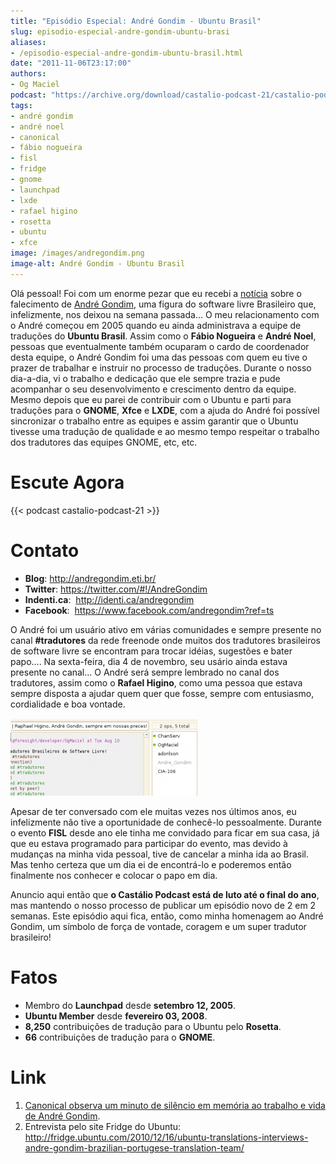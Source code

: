 ```yaml
---
title: "Episódio Especial: André Gondim - Ubuntu Brasil"
slug: episodio-especial-andre-gondim-ubuntu-brasi
aliases:
- /episodio-especial-andre-gondim-ubuntu-brasil.html
date: "2011-11-06T23:17:00"
authors:
- Og Maciel
podcast: "https://archive.org/download/castalio-podcast-21/castalio-podcast-21.mp3"
tags:
- andré gondim
- andré noel
- canonical
- fábio nogueira
- fisl
- fridge
- gnome
- launchpad
- lxde
- rafael higino
- rosetta
- ubuntu
- xfce
image: /images/andregondim.png
image-alt: André Gondim - Ubuntu Brasil
---
```


Olá pessoal! Foi com um enorme pezar que eu recebi a
[notícia](http://sejalivre.org/?p=5698) sobre o falecimento de [André
Gondim](http://andregondim.eti.br/), uma figura do software livre
Brasileiro que, infelizmente, nos deixou na semana passada\... O meu
relacionamento com o André começou em 2005 quando eu ainda administrava
a equipe de traduções do **Ubuntu Brasil**. Assim como o **Fábio
Nogueira** e **André Noel**, pessoas que eventualmente também ocuparam o
cardo de coordenador desta equipe, o André Gondim foi uma das pessoas
com quem eu tive o prazer de trabalhar e instruir no processo de
traduções. Durante o nosso dia-a-dia, vi o trabalho e dedicação que ele
sempre trazia e pude acompanhar o seu desenvolvimento e crescimento
dentro da equipe. Mesmo depois que eu parei de contribuir com o Ubuntu e
parti para traduções para o **GNOME**, **Xfce** e **LXDE**, com a ajuda
do André foi possível sincronizar o trabalho entre as equipes e assim
garantir que o Ubuntu tivesse uma tradução de qualidade e ao mesmo tempo
respeitar o trabalho dos tradutores das equipes GNOME, etc, etc.

<div class="clearfix"></div>

# Escute Agora

{{< podcast castalio-podcast-21 >}}

# Contato

- **Blog**: http://andregondim.eti.br/
- **Twitter**: https://twitter.com/#!/AndreGondim
- **Indenti.ca**:  http://identi.ca/andregondim
- **Facebook**:  https://www.facebook.com/andregondim?ref=ts

O André foi um usuário ativo em várias comunidades e sempre presente no
canal **#tradutores** da rede freenode onde muitos dos tradutores
brasileiros de software livre se encontram para trocar idéias, sugestões
e bater papo\.... Na sexta-feira, dia 4 de novembro, seu usário ainda
estava presente no canal\... O André será sempre lembrado no canal dos
tradutores, assim como o **Rafael Higino**, como uma pessoa que estava
sempre disposta a ajudar quem quer que fosse, sempre com entusiasmo,
cordialidade e boa vontade.

![Usuário do André no canal dos tradutores](/images/irc.png)

Apesar de ter conversado com ele muitas vezes nos últimos anos, eu
infelizmente não tive a oportunidade de conhecê-lo pessoalmente. Durante
o evento **FISL** desde ano ele tinha me convidado para ficar em sua
casa, já que eu estava programado para participar do evento, mas devido
à mudanças na minha vida pessoal, tive de cancelar a minha ida ao
Brasil. Mas tenho certeza que um dia ei de encontrá-lo e poderemos então
finalmente nos conhecer e colocar o papo em dia.

Anuncio aqui então que **o Castálio Podcast está de luto até o final do
ano**, mas mantendo o nosso processo de publicar um episódio novo de 2
em 2 semanas. Este episódio aqui fica, então, como minha homenagem ao
André Gondim, um símbolo de força de vontade, coragem e um super
tradutor brasileiro!

# Fatos

- Membro do **Launchpad** desde **setembro 12, 2005**.
- **Ubuntu Member** desde **fevereiro 03, 2008**.
- **8,250** contribuições de tradução para o Ubuntu pelo **Rosetta**.
- **66** contribuições de tradução para o **GNOME**.

# Link

1. [Canonical observa um minuto de silêncio em memória ao trabalho e
   vida de André Gondim](http://twitpic.com/7av8qa).
2. Entrevista pelo site Fridge do Ubuntu:
   <http://fridge.ubuntu.com/2010/12/16/ubuntu-translations-interviews-andre-gondim-brazilian-portugese-translation-team/>
